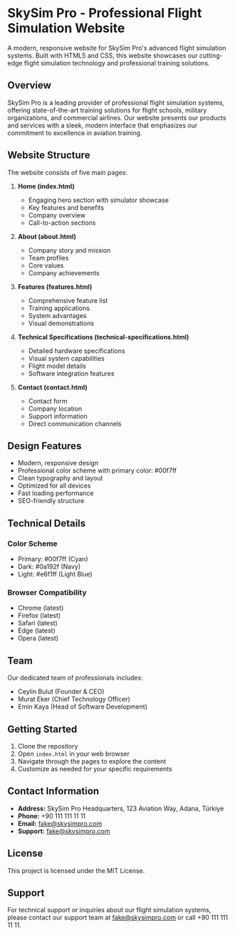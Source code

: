 # SkySim Pro - Professional Flight Simulation Website

A modern, responsive website for SkySim Pro's advanced flight simulation systems. Built with HTML5 and CSS, this website showcases our cutting-edge flight simulation technology and professional training solutions.

## Overview

SkySim Pro is a leading provider of professional flight simulation systems, offering state-of-the-art training solutions for flight schools, military organizations, and commercial airlines. Our website presents our products and services with a sleek, modern interface that emphasizes our commitment to excellence in aviation training.

## Website Structure

The website consists of five main pages:

1. **Home (index.html)**
   - Engaging hero section with simulator showcase
   - Key features and benefits
   - Company overview
   - Call-to-action sections

2. **About (about.html)**
   - Company story and mission
   - Team profiles
   - Core values
   - Company achievements

3. **Features (features.html)**
   - Comprehensive feature list
   - Training applications
   - System advantages
   - Visual demonstrations

4. **Technical Specifications (technical-specifications.html)**
   - Detailed hardware specifications
   - Visual system capabilities
   - Flight model details
   - Software integration features

5. **Contact (contact.html)**
   - Contact form
   - Company location
   - Support information
   - Direct communication channels

## Design Features

- Modern, responsive design
- Professional color scheme with primary color: #00f7ff
- Clean typography and layout
- Optimized for all devices
- Fast loading performance
- SEO-friendly structure

## Technical Details

### Color Scheme
- Primary: #00f7ff (Cyan)
- Dark: #0a192f (Navy)
- Light: #e6f1ff (Light Blue)


### Browser Compatibility
- Chrome (latest)
- Firefox (latest)
- Safari (latest)
- Edge (latest)
- Opera (latest)

## Team

Our dedicated team of professionals includes:
- Ceylin Bulut (Founder & CEO)
- Murat Eker (Chief Technology Officer)
- Emin Kaya (Head of Software Development)

## Getting Started

1. Clone the repository
2. Open `index.html` in your web browser
3. Navigate through the pages to explore the content
4. Customize as needed for your specific requirements

## Contact Information

- **Address:** SkySim Pro Headquarters, 123 Aviation Way, Adana, Türkiye
- **Phone:** +90 111 111 11 11 
- **Email:** fake@skysimpro.com
- **Support:** fake@skysimpro.com

## License

This project is licensed under the MIT License.

## Support

For technical support or inquiries about our flight simulation systems, please contact our support team at fake@skysimpro.com or call +90 111 111 11 11. 